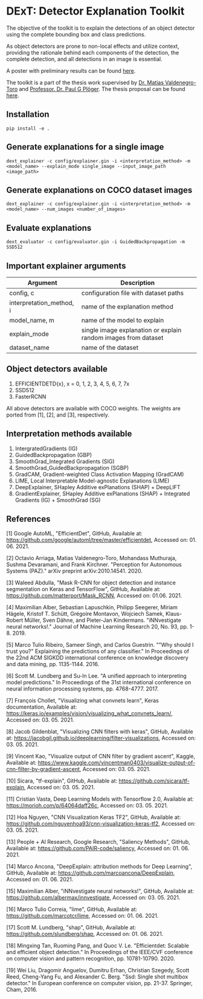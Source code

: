 # DExT: Detector Explanation Toolkit

The objective of the toolkit is to explain the detections of an object detector using the complete bounding box and class predictions.

As object detectors are prone to non-local effects and utilize context, providing the rationale behind each components of the detection, the complete detection, and all detections in an image is essential.

A poster with preliminary results can be found [here](https://github.com/DeepanChakravarthiPadmanabhan/mtdocuments/blob/master/PadmanabhanDC_MTPoster.pdf).

The toolkit is a part of the thesis work supervised by [Dr. Matias Valdenegro-Toro](https://mvaldenegro.github.io/) and [Professor. Dr. Paul G Plöger](https://www.h-brs.de/en/inf/prof-dr-paul-g-ploeger).
The thesis proposal can be found [here](https://github.com/DeepanChakravarthiPadmanabhan/mtdocuments/blob/master/PadmanabhanDC-MTProposal/PadmanabhanDC-MTProposal.pdf).


## Installation
```
pip install -e .
```

## Generate explanations for a single image
```
dext_explainer -c config/explainer.gin -i <interpretation_method> -m <model_name> --explain_mode single_image --input_image_path <image_path>
```

## Generate explanations on COCO dataset images
```
dext_explainer -c config/explainer.gin -i <interpretation_method> -m <model_name> --num_images <number_of_images>
```

## Evaluate explanations
```
dext_evaluator -c config/evaluator.gin -i GuidedBackpropagation -m SSD512
```

## Important explainer arguments
| Argument                 | Description                                                    |
|--------------------------|----------------------------------------------------------------|
| config, c                | configuration file with dataset paths                          |
| interpretation_method, i | name of the explanation method                                 |
| model_name, m            | name of the model to explain                                   |
| explain_mode             | single image explanation or explain random images from dataset |
| dataset_name             | name of the dataset                                            |


## Object detectors available
1. EFFICIENTDETD{x}, x = 0, 1, 2, 3, 4, 5, 6, 7, 7x
2. SSD512
3. FasterRCNN

All above detectors are available with COCO weights. The weights are ported from [1], [2], and [3], respectively. 

## Interpretation methods available
1. IntergratedGradients (IG)
2. GuidedBackpropagation (GBP)
3. SmoothGrad_Integrated Gradients (SIG)
4. SmoothGrad_GuidedBackpropagation (SGBP)
5. GradCAM, Gradient-weighted Class Activation Mapping (GradCAM)
6. LIME, Local Interpretable Model-agnostic Explanations (LIME)
7. DeepExplainer, SHapley Additive exPlanations (SHAP) + DeepLIFT
8. GradientExplainer, SHapley Additive exPlanations (SHAP) + Integrated Gradients (IG) + SmoothGrad (SG)

## References

[1] Google AutoML, "EfficientDet", GitHub, Available at: https://github.com/google/automl/tree/master/efficientdet, Accessed on: 01. 06. 2021.

[2] Octavio Arriaga, Matias Valdenegro-Toro, Mohandass Muthuraja, Sushma Devaramani, and Frank Kirchner. "Perception for Autonomous Systems (PAZ)." arXiv preprint arXiv:2010.14541. 2020.

[3] Waleed Abdulla, "Mask R-CNN for object detection and instance segmentation on Keras and TensorFlow", GitHub, Available at: https://github.com/matterport/Mask_RCNN, Accessed on: 01.06. 2021.

[4] Maximilian Alber, Sebastian Lapuschkin, Philipp Seegerer, Miriam Hägele, Kristof T. Schütt, Grégoire Montavon, Wojciech Samek, Klaus-Robert Müller, Sven Dähne, and Pieter-Jan Kindermans. "iNNvestigate neural networks!." Journal of Machine Learning Research 20, No. 93, pp. 1-8. 2019.

[5] Marco Tulio Ribeiro, Sameer Singh, and Carlos Guestrin. ""Why should I trust you?" Explaining the predictions of any classifier." In Proceedings of the 22nd ACM SIGKDD international conference on knowledge discovery and data mining, pp. 1135-1144. 2016.

[6] Scott M. Lundberg and Su-In Lee. "A unified approach to interpreting model predictions." In Proceedings of the 31st international conference on neural information processing systems, pp. 4768-4777. 2017.

[7] François Chollet, "Visualizing what convnets learn", Keras documentation, Available at: https://keras.io/examples/vision/visualizing_what_convnets_learn/, Accessed on: 03. 05. 2021.

[8] Jacob Gildenblat, "Visualizing CNN filters with keras", GitHub, Available at: https://jacobgil.github.io/deeplearning/filter-visualizations, Accessed on: 03. 05. 2021.

[9] Vincent Kao, "Visualize output of CNN filter by gradient ascent", Kaggle, Available at: https://www.kaggle.com/vincentman0403/visualize-output-of-cnn-filter-by-gradient-ascent, Accessed on: 03. 05. 2021.

[10] Sicara, "tf-explain", GitHub, Available at: https://github.com/sicara/tf-explain, Accessed on: 03. 05. 2021.

[11] Cristian Vasta, Deep Learning Models with Tensorflow 2.0, Available at: https://morioh.com/p/64064daff26c, Accessed on: 03. 05. 2021.

[12] Hoa Nguyen, "CNN Visualization Keras TF2", GitHub, Available at: https://github.com/nguyenhoa93/cnn-visualization-keras-tf2, Accessed on: 03. 05. 2021.

[13] People + AI Research, Google Research, "Saliency Methods", GitHub, Available at: https://github.com/PAIR-code/saliency, Accessed on: 01. 06. 2021.

[14] Marco Ancona, "DeepExplain: attribution methods for Deep Learning", GitHub, Available at: https://github.com/marcoancona/DeepExplain, Accessed on: 01. 06. 2021.

[15] Maximilian Alber, "iNNvestigate neural networks!", GitHub, Available at: https://github.com/albermax/innvestigate, Accessed on: 03. 05. 2021.

[16] Marco Tulio Correia, "lime", GitHub, Available at: https://github.com/marcotcr/lime, Accessed on: 01. 06. 2021.

[17] Scott M. Lundberg, "shap", GitHub, Available at: https://github.com/slundberg/shap, Accessed on: 01. 06. 2021.

[18] Mingxing Tan, Ruoming Pang, and Quoc V. Le. "Efficientdet: Scalable and efficient object detection." In Proceedings of the IEEE/CVF conference on computer vision and pattern recognition, pp. 10781-10790. 2020.

[19] Wei Liu, Dragomir Anguelov, Dumitru Erhan, Christian Szegedy, Scott Reed, Cheng-Yang Fu, and Alexander C. Berg. "Ssd: Single shot multibox detector." In European conference on computer vision, pp. 21-37. Springer, Cham, 2016.